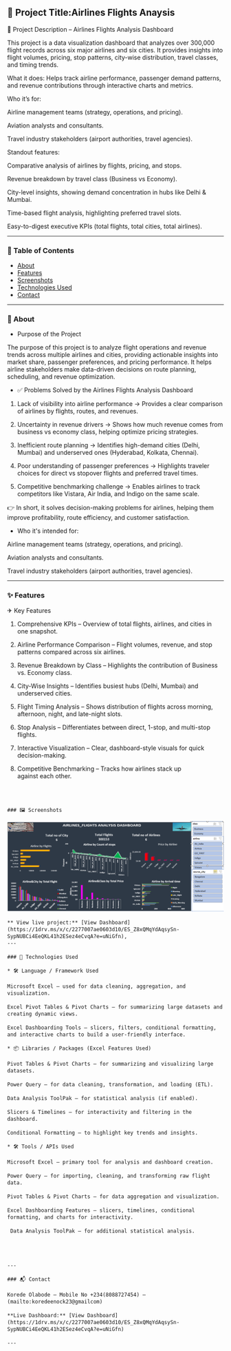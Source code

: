 ## 📘 Project Title:Airlines Flights Anaysis

📌 Project Description – Airlines Flights Analysis Dashboard

This project is a data visualization dashboard that analyzes over 300,000 flight records across six major airlines and six cities. It provides insights into flight volumes, pricing, stop patterns, city-wise distribution, travel classes, and timing trends.

What it does:
Helps track airline performance, passenger demand patterns, and revenue contributions through interactive charts and metrics.

Who it’s for:

Airline management teams (strategy, operations, and pricing).

Aviation analysts and consultants.

Travel industry stakeholders (airport authorities, travel agencies).


Standout features:

Comparative analysis of airlines by flights, pricing, and stops.

Revenue breakdown by travel class (Business vs Economy).

City-level insights, showing demand concentration in hubs like Delhi & Mumbai.

Time-based flight analysis, highlighting preferred travel slots.

Easy-to-digest executive KPIs (total flights, total cities, total airlines).

---

### 📂 Table of Contents

* [About](#about)
* [Features](#features)
* [Screenshots](#screenshots)
* [Technologies Used](#technologies-used)
* [Contact](#contact)

---

### 📖 About


* Purpose of the Project

The purpose of this project is to analyze flight operations and revenue trends across multiple airlines and cities,
providing actionable insights into market share, passenger preferences, and pricing performance. 
It helps airline stakeholders make data-driven decisions on route planning, scheduling, and revenue optimization.

* ✅ Problems Solved by the Airlines Flights Analysis Dashboard

1. Lack of visibility into airline performance → Provides a clear comparison of airlines by flights, routes, and revenues.


2. Uncertainty in revenue drivers → Shows how much revenue comes from business vs economy class, helping optimize pricing strategies.


3. Inefficient route planning → Identifies high-demand cities (Delhi, Mumbai) and underserved ones (Hyderabad, Kolkata, Chennai).


4. Poor understanding of passenger preferences → Highlights traveler choices for direct vs stopover flights and preferred travel times.


5. Competitive benchmarking challenge → Enables airlines to track competitors like Vistara, Air India, and Indigo on the same scale.


👉 In short, it solves decision-making problems for airlines, helping them improve profitability, route efficiency, and customer satisfaction.

* Who it's intended for:
   
Airline management teams (strategy, operations, and pricing).

Aviation analysts and consultants.

Travel industry stakeholders (airport authorities, travel agencies).


---

### ✨ Features

✈ Key Features

1. Comprehensive KPIs – Overview of total flights, airlines, and cities in one snapshot.


2. Airline Performance Comparison – Flight volumes, revenue, and stop patterns compared across six airlines.


3. Revenue Breakdown by Class – Highlights the contribution of Business vs. Economy class.


4. City-Wise Insights – Identifies busiest hubs (Delhi, Mumbai) and underserved cities.


5. Flight Timing Analysis – Shows distribution of flights across morning, afternoon, night, and late-night slots.


6. Stop Analysis – Differentiates between direct, 1-stop, and multi-stop flights.


7. Interactive Visualization – Clear, dashboard-style visuals for quick decision-making.


8. Competitive Benchmarking – Tracks how airlines stack up against each other.


```



### 🖼️ Screenshots

```
![Screenshot 1](Airlinesdash.PNG)

```
** View live project:** [View Dashboard](https://1drv.ms/x/c/2277007ae0603d10/ES_Z8xQMqYdAqsySn-SypNUBCi4EeQKL41h2ESez4eCvqA?e=uNiGfn),
---

### 🧰 Technologies Used

* 🛠 Language / Framework Used

Microsoft Excel – used for data cleaning, aggregation, and visualization.

Excel Pivot Tables & Pivot Charts – for summarizing large datasets and creating dynamic views.

Excel Dashboarding Tools – slicers, filters, conditional formatting, and interactive charts to build a user-friendly interface.

* 📦 Libraries / Packages (Excel Features Used)

Pivot Tables & Pivot Charts – for summarizing and visualizing large datasets.

Power Query – for data cleaning, transformation, and loading (ETL).

Data Analysis ToolPak – for statistical analysis (if enabled).

Slicers & Timelines – for interactivity and filtering in the dashboard.

Conditional Formatting – to highlight key trends and insights.

* 🛠 Tools / APIs Used

Microsoft Excel – primary tool for analysis and dashboard creation.

Power Query – for importing, cleaning, and transforming raw flight data.

Pivot Tables & Pivot Charts – for data aggregation and visualization.

Excel Dashboarding Features – slicers, timelines, conditional formatting, and charts for interactivity.

 Data Analysis ToolPak – for additional statistical analysis.




---

### 📬 Contact

Korede Olabode – Mobile No +234(8088727454) – (mailto:koredeenock23@gmailcom)

**Live Dashboard:** [View Dashboard](https://1drv.ms/x/c/2277007ae0603d10/ES_Z8xQMqYdAqsySn-SypNUBCi4EeQKL41h2ESez4eCvqA?e=uNiGfn)

---
